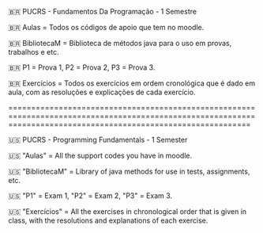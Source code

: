 🇧🇷 PUCRS - Fundamentos Da Programação - 1 Semestre

🇧🇷 Aulas = Todos os códigos de apoio que tem no moodle.

🇧🇷 BibliotecaM = Biblioteca de métodos java para o uso em provas, trabalhos e etc.

🇧🇷 P1 = Prova 1, P2 = Prova 2, P3 = Prova 3.    

🇧🇷 Exercícios = Todos os exercícios em ordem cronológica que é dado em aula, com as resoluções e explicações de cada exercício.

=================================================================================================================================================================


🇺🇸 PUCRS - Programming Fundamentals - 1 Semester

🇺🇸 "Aulas" = All the support codes you have in moodle.

🇺🇸 "BibliotecaM" = Library of java methods for use in tests, assignments, etc.

🇺🇸 "P1" = Exam 1, "P2" = Exam 2, "P3" = Exam 3.    

🇺🇸 "Exercícios" = All the exercises in chronological order that is given in class, with the resolutions and explanations of each exercise.
 
